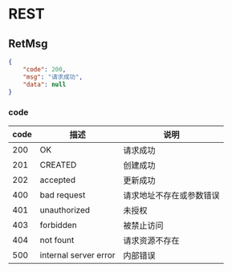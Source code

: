 # REST

## RetMsg
```json
{
    "code": 200,
    "msg": "请求成功",
    "data": null
}
```

### code

code | 描述 | 说明
---|---|---
200 | OK | 请求成功
201 | CREATED | 创建成功
202 | accepted | 更新成功
400 | bad request | 请求地址不存在或参数错误
401 | unauthorized | 未授权
403 | forbidden | 被禁止访问
404 | not fount | 请求资源不存在
500 | internal server error | 内部错误